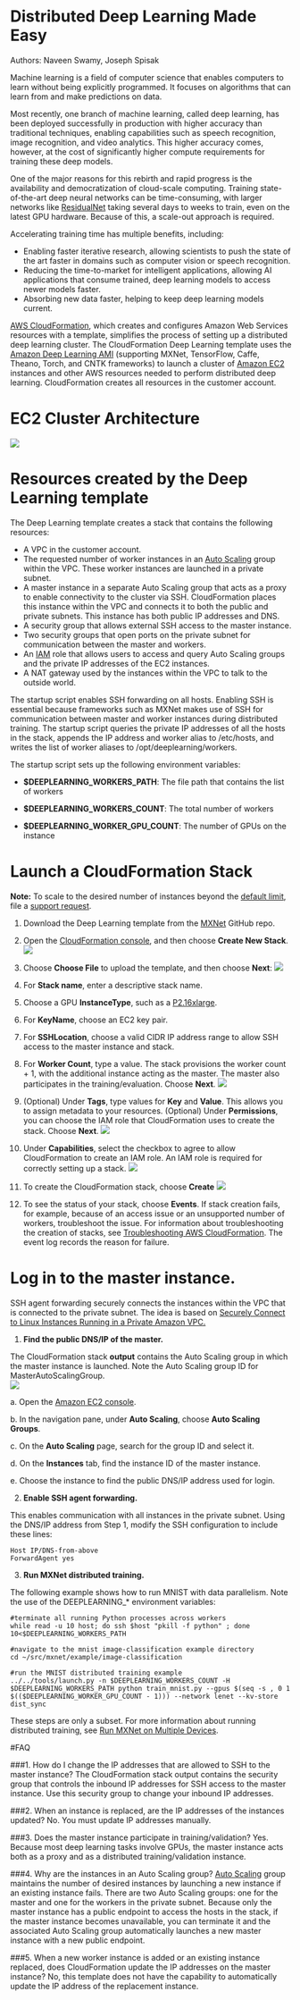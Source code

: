 # **Distributed Deep Learning Made Easy**
Authors: Naveen Swamy, Joseph Spisak

Machine learning is a field of computer science that enables computers to learn without being explicitly programmed. It focuses on algorithms that can learn from and make predictions on data. 

Most recently, one branch of machine learning, called deep learning, has been deployed successfully in production with higher accuracy than traditional techniques, enabling capabilities such as speech recognition, image recognition, and video analytics. This higher accuracy comes, however, at the cost of significantly higher compute requirements for training these deep models. 

One of the major reasons for this rebirth and rapid progress is the availability and democratization of cloud-scale computing. Training state-of-the-art deep neural networks can be time-consuming, with larger networks like [ResidualNet](https://arxiv.org/abs/1512.03385) taking several days to weeks to train, even on the latest GPU hardware. Because of this, a scale-out approach is required.  

Accelerating training time has multiple benefits, including:  

* Enabling faster iterative research, allowing scientists to push the state of the art faster in domains such as computer vision or speech recognition. 
* Reducing the time-to-market for intelligent applications, allowing AI applications that consume trained, deep learning models to access newer models faster.
* Absorbing new data faster, helping to keep deep learning models current.

[AWS CloudFormation](https://aws.amazon.com/cloudformation), which creates and configures Amazon Web Services resources with a template, simplifies the process of setting up a distributed deep learning cluster. The CloudFormation Deep Learning template uses the [Amazon Deep Learning AMI](https://aws.amazon.com/marketplace/pp/B01M0AXXQB) (supporting MXNet, TensorFlow, Caffe, Theano, Torch, and CNTK frameworks) to launch a cluster of [Amazon EC2](https://aws.amazon.com/ec2) instances and other AWS resources needed to perform distributed deep learning. CloudFormation creates all resources in the customer account.  

# EC2 Cluster Architecture 
![](https://raw.githubusercontent.com/dmlc/web-data/master/mxnet/tools/cfn/Slide1.png)

# Resources created by the Deep Learning template
The Deep Learning template creates a stack that contains the following resources:  

* A VPC in the customer account. 
* The requested number of worker instances in an [Auto Scaling](https://aws.amazon.com/autoscaling) group within the VPC. These worker instances are launched in a private subnet. 
* A master instance in a separate Auto Scaling group that acts as a proxy to enable connectivity to the cluster via SSH. CloudFormation places this instance within the VPC and connects it to both the public and private subnets. This instance has both public IP addresses and DNS. 
* A security group that allows external SSH access to the master instance. 
* Two security groups that open ports on the private subnet for communication between the master and workers. 
* An [IAM](https://aws.amazon.com/iam) role that allows users to access and query Auto Scaling groups and the private IP addresses of the EC2 instances. 
* A NAT gateway used by the instances within the VPC to talk to the outside world. 

The startup script enables SSH forwarding on all hosts. Enabling SSH is essential because frameworks such as MXNet makes use of SSH for communication between master and worker instances during distributed training. The startup script queries the private IP addresses of all the hosts in the stack, appends the IP address and worker alias to /etc/hosts, and writes the list of worker aliases to /opt/deeplearning/workers.  

The startup script sets up the following environment variables: 

* **$DEEPLEARNING_WORKERS_PATH**: The file path that contains the list of workers  

* **$DEEPLEARNING_WORKERS_COUNT**: The total number of workers  

* **$DEEPLEARNING_WORKER_GPU_COUNT**: The number of GPUs on the instance  

# Launch a CloudFormation Stack
**Note:**  To scale to the desired number of instances beyond the [default limit](https://aws.amazon.com/ec2/faqs/#How_many_instances_can_I_run_in_Amazon_EC2), file a [support request](https://aws.amazon.com/contact-us/ec2-request).

1. Download the Deep Learning template from the [MXNet](https://github.com/dmlc/mxnet/tree/master/tools/cfn) GitHub repo.

2. Open the [CloudFormation console](https://console.aws.amazon.com/cloudformation), and then choose **Create New Stack**. 
![](https://raw.githubusercontent.com/dmlc/web-data/master/mxnet/tools/cfn/Slide2.png)  

3. Choose **Choose File** to upload the template, and then choose **Next**:
![](https://raw.githubusercontent.com/dmlc/web-data/master/mxnet/tools/cfn/Slide3.png)  

4. For **Stack name**, enter a descriptive stack name.

5. Choose a GPU **InstanceType**, such as a [P2.16xlarge](https://aws.amazon.com/ec2/instance-types/p2/).  

6. For **KeyName**, choose an EC2 key pair.  

7. For **SSHLocation**, choose a valid CIDR IP address range to allow SSH access to the master instance and stack.  

8. For **Worker Count**, type a value. The stack provisions the worker count + 1, with the additional instance acting as the master. The master also participates in the training/evaluation. Choose **Next**.
![](https://raw.githubusercontent.com/dmlc/web-data/master/mxnet/tools/cfn/Slide4.png)

9. (Optional) Under **Tags**, type values for **Key** and **Value**. This allows you to assign metadata to your resources.
   (Optional) Under **Permissions**, you can choose the IAM role that CloudFormation uses to create the stack. Choose **Next**.
![](https://raw.githubusercontent.com/dmlc/web-data/master/mxnet/tools/cfn/Slide5.png)

10. Under **Capabilities**, select the checkbox to agree to allow CloudFormation to create an IAM role. An IAM role is required for correctly setting up a stack.
![](https://raw.githubusercontent.com/dmlc/web-data/master/mxnet/tools/cfn/Slide6.png)  

11. To create the CloudFormation stack, choose **Create**
![](https://raw.githubusercontent.com/dmlc/web-data/master/mxnet/tools/cfn/Slide7.png)  

12. To see the status of your stack, choose **Events**. If stack creation fails, for example, because of an access issue or an unsupported number of workers, troubleshoot the issue. For information about troubleshooting the creation of stacks, see [Troubleshooting AWS CloudFormation](http://docs.aws.amazon.com/AWSCloudFormation/latest/UserGuide/troubleshooting.html). The event log records the reason for failure. 

# Log in to the master instance.
SSH agent forwarding securely connects the instances within the VPC that is connected to the private subnet. The idea is based on [Securely Connect to Linux Instances Running in a Private Amazon VPC.](https://aws.amazon.com/blogs/security/securely-connect-to-linux-instances-running-in-a-private-amazon-vpc/)

1. **Find the public DNS/IP of the master.**  

The CloudFormation stack **output** contains the Auto Scaling group in which the master instance is launched. Note the Auto Scaling group ID for MasterAutoScalingGroup.  
![](https://raw.githubusercontent.com/dmlc/web-data/master/mxnet/tools/cfn/Slide8.png)

  a. Open the [Amazon EC2 console](https://console.aws.amazon.com/ec2).  
    
  b. In the navigation pane, under **Auto Scaling**, choose **Auto Scaling Groups**.  

  c. On the **Auto Scaling** page, search for the group ID and select it.  

  d. On the **Instances** tab, find the instance ID of the master instance.  

  e. Choose the instance to find the public DNS/IP address used for login.  

2. **Enable SSH agent forwarding.**

This enables communication with all instances in the private subnet. Using the DNS/IP address from Step 1, modify the SSH configuration to include these lines: 

    Host IP/DNS-from-above  
    ForwardAgent yes

3. **Run MXNet distributed training.**  

The following example shows how to run MNIST with data parallelism. Note the use of the DEEPLEARNING_* environment variables:  

	#terminate all running Python processes across workers 
	while read -u 10 host; do ssh $host "pkill -f python" ; done 10<$DEEPLEARNING_WORKERS_PATH  
	
	#navigate to the mnist image-classification example directory  
	cd ~/src/mxnet/example/image-classification  
	
	#run the MNIST distributed training example  
	../../tools/launch.py -n $DEEPLEARNING_WORKERS_COUNT -H $DEEPLEARNING_WORKERS_PATH python train_mnist.py --gpus $(seq -s , 0 1 $(($DEEPLEARNING_WORKER_GPU_COUNT - 1))) --network lenet --kv-store dist_sync

These steps are only a subset. For more information about running distributed training, see [Run MXNet on Multiple Devices](http://mxnet.readthedocs.io/en/latest/how_to/multi_devices.html). 

#FAQ

###1. How do I change the IP addresses that are allowed to SSH to the master instance?
The CloudFormation stack output contains the security group that controls the inbound IP addresses for SSH access to the master instance. Use this security group to change your inbound IP addresses.  

###2. When an instance is replaced, are the IP addresses of the instances updated? 
No. You must update IP addresses manually.  

###3. Does the master instance participate in training/validation?
Yes. Because most deep learning tasks involve GPUs, the master instance acts both as a proxy and as a distributed training/validation instance.

###4. Why are the instances in an Auto Scaling group? 
[Auto Scaling](https://aws.amazon.com/autoscaling/) group maintains the number of desired instances by launching a new instance if an existing instance fails. There are two Auto Scaling groups: one for the master and one for the workers in the private subnet. Because only the master instance has a public endpoint to access the hosts in the stack, if the master instance becomes unavailable, you can terminate it and the associated Auto Scaling group automatically launches a new master instance with a new public endpoint. 

###5. When a new worker instance is added or an existing instance replaced, does CloudFormation update the IP addresses on the master instance?
No, this template does not have the capability to automatically update the IP address of the replacement instance.

